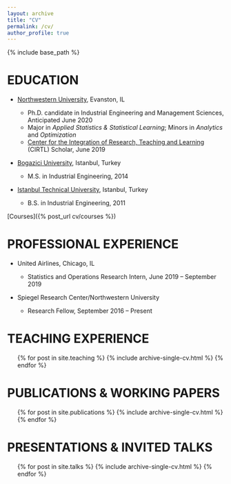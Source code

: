 ```yaml
---
layout: archive
title: "CV"
permalink: /cv/
author_profile: true
---
```


{% include base_path %}

EDUCATION
======

* [Northwestern University](https://www.mccormick.northwestern.edu/industrial/), Evanston, IL
    + Ph.D. candidate in Industrial Engineering and Management Sciences, Anticipated June 2020
    + Major in *Applied Statistics & Statistical Learning*; Minors in *Analytics* and *Optimization*
    + [Center for the Integration of Research, Teaching and Learning](https://www.northwestern.edu/searle/initiatives/grad/cirtl/index.html) (CIRTL) Scholar, June 2019

* [Bogazici University](http://www.ie.boun.edu.tr), Istanbul, Turkey
    + M.S. in Industrial Engineering, 2014

* [Istanbul Technical University](https://isl.itu.edu.tr/en/academics/departments/industrial-engineering), Istanbul, Turkey
    + B.S. in Industrial Engineering, 2011

[Courses]({% post_url cv/courses %})

PROFESSIONAL EXPERIENCE
======

* United Airlines, Chicago, IL
    + Statistics and Operations Research Intern, June 2019 – September 2019

* Spiegel Research Center/Northwestern University
    + Research Fellow, September 2016 – Present

TEACHING EXPERIENCE
======

<ul>{% for post in site.teaching %}
  {% include archive-single-cv.html %}
{% endfor %}</ul>

PUBLICATIONS & WORKING PAPERS
======

<ul>{% for post in site.publications %}
  {% include archive-single-cv.html %}
{% endfor %}</ul>

PRESENTATIONS & INVITED TALKS
======

<ul>{% for post in site.talks %}
  {% include archive-single-cv.html %}
{% endfor %}</ul>
